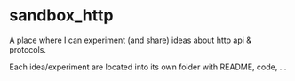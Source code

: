 # sandbox_http

A place where I can experiment (and share) ideas about http api & protocols.

Each idea/experiment are located into its own folder with README, code, ...
